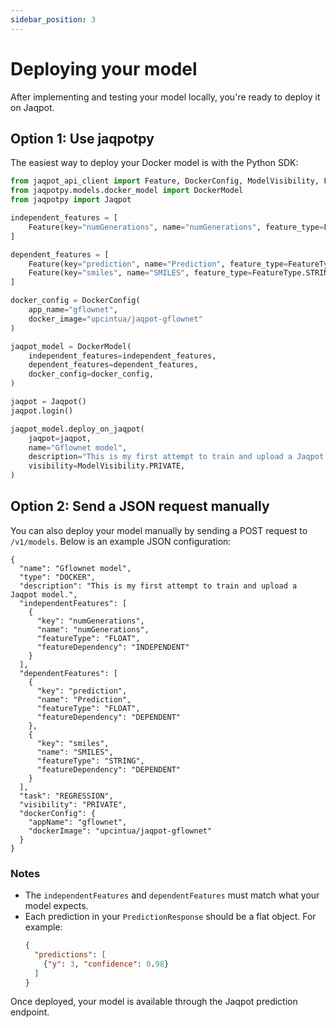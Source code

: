 ```yaml
---
sidebar_position: 3
---
```


# Deploying your model

After implementing and testing your model locally, you're ready to deploy it on Jaqpot.

## Option 1: Use jaqpotpy

The easiest way to deploy your Docker model is with the Python SDK:

```python
from jaqpot_api_client import Feature, DockerConfig, ModelVisibility, FeatureType
from jaqpotpy.models.docker_model import DockerModel
from jaqpotpy import Jaqpot

independent_features = [
    Feature(key="numGenerations", name="numGenerations", feature_type=FeatureType.FLOAT).to_dict(),
]

dependent_features = [
    Feature(key="prediction", name="Prediction", feature_type=FeatureType.FLOAT).to_dict(),
    Feature(key="smiles", name="SMILES", feature_type=FeatureType.STRING).to_dict(),
]

docker_config = DockerConfig(
    app_name="gflownet", 
    docker_image="upcintua/jaqpot-gflownet"
)

jaqpot_model = DockerModel(
    independent_features=independent_features,
    dependent_features=dependent_features,
    docker_config=docker_config,
)

jaqpot = Jaqpot()
jaqpot.login()

jaqpot_model.deploy_on_jaqpot(
    jaqpot=jaqpot,
    name="Gflownet model",
    description="This is my first attempt to train and upload a Jaqpot model.",
    visibility=ModelVisibility.PRIVATE,
)
```

## Option 2: Send a JSON request manually

You can also deploy your model manually by sending a POST request to `/v1/models`. Below is an example JSON configuration:

```jsonc
{
  "name": "Gflownet model",
  "type": "DOCKER",
  "description": "This is my first attempt to train and upload a Jaqpot model.",
  "independentFeatures": [
    {
      "key": "numGenerations",
      "name": "numGenerations",
      "featureType": "FLOAT",
      "featureDependency": "INDEPENDENT"
    }
  ],
  "dependentFeatures": [
    {
      "key": "prediction",
      "name": "Prediction",
      "featureType": "FLOAT",
      "featureDependency": "DEPENDENT"
    },
    {
      "key": "smiles",
      "name": "SMILES",
      "featureType": "STRING",
      "featureDependency": "DEPENDENT"
    }
  ],
  "task": "REGRESSION",
  "visibility": "PRIVATE",
  "dockerConfig": {
    "appName": "gflownet",
    "dockerImage": "upcintua/jaqpot-gflownet"
  }
}
```

### Notes

- The `independentFeatures` and `dependentFeatures` must match what your model expects.
- Each prediction in your `PredictionResponse` should be a flat object. For example:
  ```json
  {
    "predictions": [
      {"y": 3, "confidence": 0.98}
    ]
  }
  ```

Once deployed, your model is available through the Jaqpot prediction endpoint.
